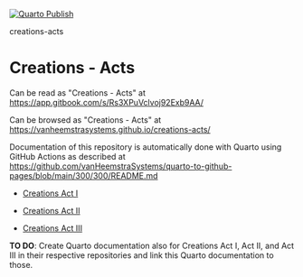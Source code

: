 [![Quarto Publish](https://github.com/vanHeemstraSystems/creations-acts/actions/workflows/publish.yml/badge.svg)](https://github.com/vanHeemstraSystems/creations-acts/actions/workflows/publish.yml)

creations-acts
# Creations - Acts

Can be read as "Creations - Acts" at https://app.gitbook.com/s/Rs3XPuVclvoj92Exb9AA/

Can be browsed as "Creations - Acts" at https://vanheemstrasystems.github.io/creations-acts/

Documentation of this repository is automatically done with Quarto using GitHub Actions as described at https://github.com/vanHeemstraSystems/quarto-to-github-pages/blob/main/300/300/README.md

- [Creations Act I](https://github.com/vanHeemstraSystems/creations-act-i)

- [Creations Act II](https://github.com/vanHeemstraSystems/creations-act-ii)

- [Creations Act III](https://github.com/vanHeemstraSystems/creations-act-iii)

**TO DO**: Create Quarto documentation also for Creations Act I, Act II, and Act III in their respective repositories and link this Quarto documentation to those.
